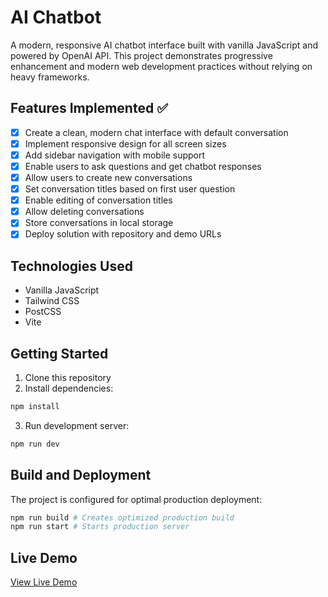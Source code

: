 # AI Chatbot

A modern, responsive AI chatbot interface built with vanilla JavaScript and powered by OpenAI API. This project demonstrates progressive enhancement and modern web development practices without relying on heavy frameworks.

## Features Implemented ✅

- [x] Create a clean, modern chat interface with default conversation
- [x] Implement responsive design for all screen sizes
- [x] Add sidebar navigation with mobile support
- [x] Enable users to ask questions and get chatbot responses
- [x] Allow users to create new conversations
- [x] Set conversation titles based on first user question
- [x] Enable editing of conversation titles
- [x] Allow deleting conversations
- [x] Store conversations in local storage
- [x] Deploy solution with repository and demo URLs

## Technologies Used

- Vanilla JavaScript
- Tailwind CSS
- PostCSS
- Vite

## Getting Started

1. Clone this repository
2. Install dependencies:

```bash
npm install
```

3. Run development server:

```bash
npm run dev
```

## Build and Deployment

The project is configured for optimal production deployment:

```bash
npm run build # Creates optimized production build
npm run start # Starts production server
```

## Live Demo

[View Live Demo](https://ai-chatbot-sc.surge.sh)
